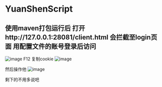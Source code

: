 # YuanShenScript
## 使用maven打包运行后  打开http://127.0.0.1:28081/client.html  会拦截至login页面 用配置文件的账号登录后访问
![image](https://user-images.githubusercontent.com/44489042/188370053-bfb94430-46bf-4829-ba95-0fddfa571499.png)
F12 复制cookie
![image](https://user-images.githubusercontent.com/44489042/188370081-f0b154ba-a747-4f89-9fe7-7b963eec1462.png)

然后操作他
![image](https://user-images.githubusercontent.com/44489042/188369882-8a2456f0-83a7-451e-b3b3-4d0ea7df5cb2.png)

剩下的不用多说吧

